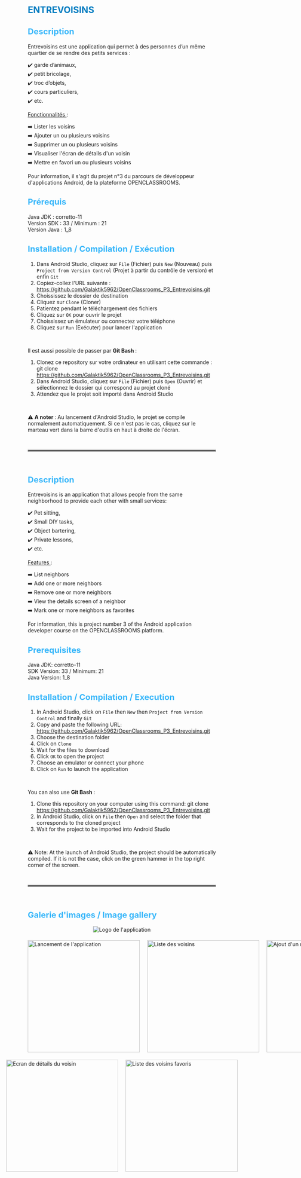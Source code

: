 <h1 style="color: #007DC1; font-size: 24px;"> <strong> ENTREVOISINS </strong> </h1>

<h2 style="color: #37B6FA; font-size: 22px;"> <strong> Description </strong> </h2>

Entrevoisins est une application qui permet à des personnes d’un même quartier de se rendre des petits services : 

✔️ garde d’animaux, <br>
✔️ petit bricolage, <br>
✔️ troc d’objets, <br>
✔️ cours particuliers, <br>
✔️ etc.

<ins> Fonctionnalités </ins> :

➡️ Lister les voisins <br>
➡️ Ajouter un ou plusieurs voisins <br>
➡️ Supprimer un ou plusieurs voisins <br>
➡️ Visualiser l'écran de détails d'un voisin <br>
➡️ Mettre en favori un ou plusieurs voisins

Pour information, il s'agit du projet n°3 du parcours de développeur d'applications Android, de la plateforme OPENCLASSROOMS.

<h2 style="color: #37B6FA; font-size: 22px;"> <strong> Prérequis </strong> </h2>

Java JDK : corretto-11 <br>
Version SDK : 33 / Minimum : 21 <br>
Version Java : 1_8

<h2 style="color: #37B6FA; font-size: 22px;"> <strong> Installation / Compilation / Exécution </strong> </h2>

1. Dans Android Studio, cliquez sur `File` (Fichier) puis `New` (Nouveau) puis `Project from Version Control` (Projet à partir du contrôle de version) et enfin `Git`
2. Copiez-collez l'URL suivante : https://github.com/Galaktik5962/OpenClassrooms_P3_Entrevoisins.git
3. Choississez le dossier de destination
4. Cliquez sur `Clone` (Cloner)
5. Patientez pendant le téléchargement des fichiers
6. Cliquez sur `OK` pour ouvrir le projet
7. Choississez un émulateur ou connectez votre téléphone
8. Cliquez sur `Run` (Exécuter) pour lancer l'application 

<br>

Il est aussi possible de passer par <strong> Git Bash </strong> : 

1. Clonez ce repository sur votre ordinateur en utilisant cette commande : git clone https://github.com/Galaktik5962/OpenClassrooms_P3_Entrevoisins.git
2. Dans Android Studio, cliquez sur `File` (Fichier) puis `Open` (Ouvrir) et sélectionnez le dossier qui correspond au projet cloné
3. Attendez que le projet soit importé dans Android Studio 

<br>

⚠️ <strong> A noter </strong> : Au lancement d'Android Studio, le projet se compile normalement automatiquement. Si ce n'est pas le cas, cliquez sur le marteau vert dans la barre d'outils en haut à droite de l'écran.

<br>

<hr style="border: 2px solid grey;">

<br>

<h2 style="color: #37B6FA; font-size: 22px;"> <strong> Description </strong> </h2>

Entrevoisins is an application that allows people from the same neighborhood to provide each other with small services:

✔️ Pet sitting, <br>
✔️ Small DIY tasks, <br>
✔️ Object bartering, <br>
✔️ Private lessons, <br>
✔️ etc.

<ins> Features </ins>:

➡️ List neighbors <br>
➡️ Add one or more neighbors <br>
➡️ Remove one or more neighbors <br>
➡️ View the details screen of a neighbor <br>
➡️ Mark one or more neighbors as favorites <br>

For information, this is project number 3 of the Android application developer course on the OPENCLASSROOMS platform.

<h2 style="color: #37B6FA; font-size: 22px;"> <strong> Prerequisites </strong> </h2>

Java JDK: corretto-11 <br>
SDK Version: 33 / Minimum: 21 <br>
Java Version: 1_8

<h2 style="color: #37B6FA; font-size: 22px;"> <strong> Installation / Compilation / Execution </strong> </h2>

1. In Android Studio, click on `File` then `New` then `Project from Version Control` and finally `Git`
2. Copy and paste the following URL: https://github.com/Galaktik5962/OpenClassrooms_P3_Entrevoisins.git
3. Choose the destination folder
4. Click on `Clone`
5. Wait for the files to download
6. Click `OK` to open the project
7. Choose an emulator or connect your phone
8. Click on `Run` to launch the application

<br>

You can also use <strong> Git Bash </strong>:

1. Clone this repository on your computer using this command: git clone https://github.com/Galaktik5962/OpenClassrooms_P3_Entrevoisins.git
2. In Android Studio, click on `File` then `Open` and select the folder that corresponds to the cloned project
3. Wait for the project to be imported into Android Studio

<br>

⚠️ Note: At the launch of Android Studio, the project should be automatically compiled. If it is not the case, click on the green hammer in the top right corner of the screen.

<br>

<hr style="border: 2px solid grey;">

<br>

<h2 style="color: #37B6FA; font-size: 22px;"> <strong> Galerie d'images / Image gallery </strong> </h2>

<div style="display: flex; justify-content: center; margin-bottom: 20px">
  <img src="Entrevoisins.png" alt="Logo de l'application">
</div>

<div style="display: flex; gap: 20px;">
  <img src="Launching_App.png" alt="Lancement de l'application" style="width: 300px;">
  <img src="List_Of_Neighbors.png" alt="Liste des voisins" style="width: 300px;">
  <img src="Add_New_Neighbor.png" alt="Ajout d'un nouveau voisin" style="width: 300px;">
</div>

<div style="display: flex; gap: 20px; margin-top: 20px; justify-content: center;">
  <img src="Details_Screen.png" alt="Ecran de détails du voisin" style="width: 300px">
  <img src="List_Of_Favorites.png" alt="Liste des voisins favoris" style="width: 300px;">
</div>
